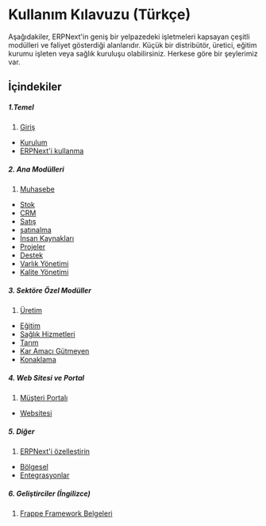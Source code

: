 <!-- add-breadcrumbs -->
<!-- title: ERPNext Kullanıcı El Kitabı (English) -->

# Kullanım Kılavuzu (Türkçe)
Aşağıdakiler, ERPNext'in geniş bir yelpazedeki işletmeleri kapsayan çeşitli modülleri ve faliyet gösterdiği alanlarıdır. Küçük bir distribütör, üretici, eğitim kurumu işleten veya sağlık kuruluşu olabilirsiniz. Herkese göre bir şeylerimiz var.
## İçindekiler
##### 1.Temel
1. [Giriş](/docs/user/manual/tr/introduction)
- [Kurulum](/docs/user/manual/tr/setting-up)
- [ERPNext'i kullanma](/docs/user/manual/tr/using-erpnext)

##### 2. Ana Modülleri
1. [Muhasebe](/docs/user/manual/tr/accounts)
- [Stok](/docs/user/manual/tr/stock)
- [CRM](/docs/user/manual/tr/CRM)
- [Satış](/docs/user/manual/tr/selling)
- [satınalma](/docs/user/manual/tr/buying)
- [İnsan Kaynakları](/docs/user/manual/tr/human-resources)
- [Projeler](/docs/user/manual/tr/projects)
- [Destek](/docs/user/manual/tr/support)
- [Varlık Yönetimi](/docs/user/manual/tr/asset)
- [Kalite Yönetimi](/docs/user/manual/tr/quality-management)

##### 3. Sektöre Özel Modüller
1. [Üretim](/docs/user/manual/tr/manufacturing)
- [Eğitim](/docs/user/manual/tr/education)
- [Sağlık Hizmetleri](/docs/user/manual/tr/healthcare)
- [Tarım](/docs/user/manual/tr/agriculture)
- [Kar Amacı Gütmeyen](/docs/user/manual/tr/non_profit)
- [Konaklama](/docs/user/manual/tr/hospitality)

##### 4. Web Sitesi ve Portal
1. [Müşteri Portalı](/docs/user/manual/tr/customer-portal)
- [Websitesi](/docs/user/manual/tr/website)

##### 5. Diğer
1. [ERPNext'i özelleştirin](/docs/user/manual/tr/customize-erpnext)
- [Bölgesel](/docs/user/manual/tr/regional)
- [Entegrasyonlar](/docs/user/manual/tr/erpnext_integration)

##### 6. Geliştirciler (İngilizce)
1. [Frappe Framework Belgeleri](https://frappe.io/docs/)
